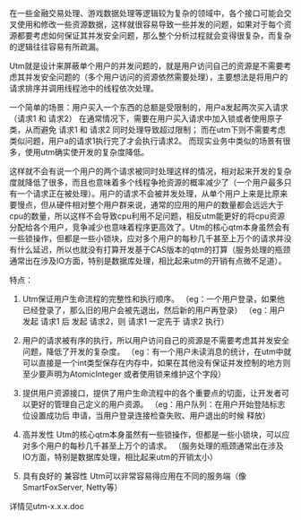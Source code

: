在一些金融交易处理、游戏数据处理等逻辑较为复杂的领域中，各个接口可能会交叉使用和修改一些资源数据，这样就很容易导致一些并发的问题，如果对于每个资源都要考虑如何保证其并发安全问题，那么整个分析过程就会变得很复杂，而复杂的逻辑往往容易有所疏漏。

Utm就是设计来屏蔽单个用户的并发问题的，就是用户访问自己的资源是不需要考虑其并发安全问题的（多个用户访问的资源依然需要处理），主要想法是将用户的请求排序并调用线程池中的线程依次处理。

一个简单的场景：用户买入一个东西的总额是受限制的，用户a发起两次买入请求（请求1 和 请求2） 
在通常情况下，需要在用户买入请求中加入锁或者使用原子类，从而避免 请求1 和 请求2 同时处理导致超过限制；
而在utm下则不需要考虑类似问题，用户a的请求1执行完了才会执行请求2。
而现实业务中类似的场景有很多，使用utm确实使开发的复杂度降低。

这样就不会有说一个用户的两个请求被同时处理这样的情况，相对起来开发的复杂度就降低了很多，而且也意味着多个线程争抢资源的概率减少了（一个用户最多只有一个请求正在被处理）。用户的请求不会被并发处理，从单个用户上来是比原来要慢点，但从硬件相对整个用户群来说，通常的应用的用户的数量都会远远大于cpu的数量，所以这样不会导致cpu利用不足问题，相反utm能更好的将cpu资源分配给各个用户，竞争减少也意味着程序更高效了。Utm的核心qtm本身虽然会有一些锁操作，但都是一些小锁块，应对多个用户的每秒几千甚至上万个的请求并没有什么延迟，所以也就没有打算开发基于CAS版本的qtm的打算（服务处理的瓶颈通常出在涉及IO方面，特别是数据库处理，相比起来utm的开销有点微不足道）。



特点：

1.	Utm保证用户生命流程的完整性和执行顺序。
（eg：一个用户登录，如果他已经登录了，那么旧的用户会被先退出，然后新的用户再登录）
（eg：用户发起 请求1 后 发起 请求2，则 请求1 一定先于 请求2 执行）

2.	用户的请求被有序的执行，所以用户访问自己的资源是不需要考虑其并发安全问题，降低了开发的复杂度。
（eg：有一个用户未读消息的统计，在utm中就可以直接是一个int类型保存在内存中，如果在其他没有保证并发控制的地方则至少要声明为AtomicInteger 或者使用锁来维护这个字段）

3.	提供用户资源接口，提供了用户生命流程中的各个重要点的切面，让开发者可以更好的管理自己定义的用户资源。
（eg：用户队列：在用户开始登陆标志位设置成功后 申请，当用户登录连接检查失败、用户退出的时候 释放）

4.	高并发性
Utm的核心qtm本身虽然有一些锁操作，但都是一些小锁块，可以应对多个用户的每秒几千甚至上万个的请求。
（服务处理的瓶颈通常出在涉及IO方面，特别是数据库处理，相比起来utm的开销太小）

5.	具有良好的 兼容性
Utm可以非常容易得应用在不同的服务端（像SmartFoxServer, Netty等）


详情见utm-x.x.x.doc



